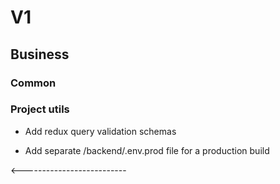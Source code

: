 # V1

## Business

### Common

### Project utils

- Add redux query validation schemas 

- Add separate /backend/.env.prod file for a production build

<--------------------------
